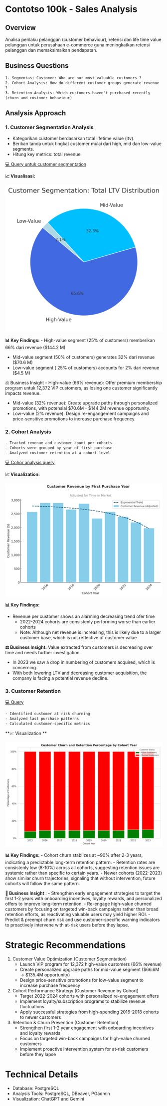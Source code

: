 # Contotso 100k - Sales Analysis

## Overview

Analisa perilaku pelanggan (customer behaviour), retensi dan life time value pelanggan untuk perusahaan e-commerce guna meningkatkan retensi pelanggan dan memaksimalkan pendapatan.

## Business Questions

    1. Segmentasi Customer: Who are our most valuable customers ?
    2. Cohort Analysis: How do different customer groups generate revenue ?
    3. Retention Analysis: Which customers haven't purchased recently (churn and customer behaviour)

## Analysis Approach

### 1. Customer Segmentation Analysis

- Kategorikan customer berdasarkan total lifetime value (ltv).
- Berikan tanda untuk tingkat customer mulai dari high, mid dan low-value segments.
- Hitung key metrics: total revenue

[💻 Query untuk customer segmentation](Scripts\q1_customer_segmentation.sql)

**📈 Visualisasi:**

![--](images/1_customer_segementation.png)

**📊 Key Findings:** - High-value segment (25% of customers) memberikan 66% dari revenue ($144.2 M)

- Mid-value segment (50% of customers) generates 32% dari revenue ($70.6 M)
- Low-value segment ( 25% of customers) accounts for 2% dari revenue ($4.5 M)

⚖ Business Insight - High-value (66% revenue): Offer premium membership program untuk 12,372 VIP customers, as losing one customer significantly impacts revenue.

- Mid-value (32% revenue): Create upgrade paths through personalized promotions, with potensial $70.6M - $144.2M revenue opportunity.
- Low-value (2% revenue): Design re-engangement campaigns and price-sensitive promotions to increase purchase frequency.

### 2. Cohort Analysis

    - Tracked revenue and customer count per cohorts
    - Cohorts were grouped by year of first purchase
    - Analyzed customer retention at a cohort level

[💻 Cohor analysis query](Scripts\q2_cohort_analysis.sql)

**📈 Visualization:**

![-](images/2_cohort_analysis.png)

**📊 Key Findings:**

- Revenue per customer shows an alarming decreasing trend ofer time
  - 2022-2024 cohorts are consistenly performing worse than earlier cohorts
  - Note: Although net revenue is increasing, this is likely due to a larger customer base, which is not reflective of customer value

**⚖ Business Insight:** Value extracted from customers is decreasing over time and needs further investigation.

- In 2023 we saw a drop in numbering of customers acquired, which is concerning.
- With both lowering LTV and decreasing customer acquisition, the company is facing a potential revenue decline.

### 3. Customer Retention

[💻 Query](Scripts\q3_retention_analysis.sql)

    - Identified customer at risk churning
    - Analyzed last purchase patterns
    - Calculated customer-specific metrics

**📈 Visualization **

![-](images/3_churned_analysis.png)

**📊 Key Findings:** - Cohort churn stablizes at ~90% after 2-3 years, indicating a predictable long-term retention pattern. - Retention rates are consistenly low (8-10%) across all cohorts, suggesting retention issues are systemic rather than specific to certain years. - Newer cohorts (2022-2023) show similar churn trajectories, signaling that without intervention, future cohorts will follow the same pattern.

**📌 Business Insight** : - Strengthen early engagement strategies to target the first 1-2 years with onboarding incentives, loyalty rewards, and personalized offers to improve long-term retention. - Re-engage high-value churned customers by focusing on targeted win-back campaigns rather than broad retention efforts, as reactivating valuable users may yield higher ROI. - Predict & preempt churn risk and use customer-specific warning indicators to proactively intervene with at-risk users before they lapse.

# Strategic Recommendations

1. Customer Value Optimization (Customer Segmentation)
   - Launch VIP program for 12,372 high-value customers (66% revenue)
   - Create personalized upgrade paths for mid-value segment ($66.6M → $135.4M opportunity)
   - Design price-sensitive promotions for low-value segment to increase purchase frequency
2. Cohort Performance Strategy (Customer Revenue by Cohort)
   - Target 2022-2024 cohorts with personalized re-engagement offers
   - Implement loyalty/subscription programs to stabilize revenue fluctuations
   - Apply successful strategies from high-spending 2016-2018 cohorts to newer customers
3. Retention & Churn Prevention (Customer Retention)
   - Strengthen first 1-2 year engagement with onboarding incentives and loyalty rewards
   - Focus on targeted win-back campaigns for high-value churned customers
   - Implement proactive intervention system for at-risk customers before they lapse

# Technical Details

- Database: PostgreSQL
- Analysis Tools: PostgreSQL, DBeaver, PGadmin
- Visualization: ChatGPT and Gemini
